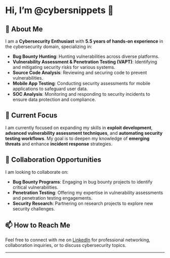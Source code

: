 # Hi, I’m @cybersnippets 👋

## 👀 About Me

I am a **Cybersecurity Enthusiast** with **5.5 years of hands-on experience** in the cybersecurity domain, specializing in:

- **Bug Bounty Hunting**: Hunting vulnerabilities across diverse platforms.
- **Vulnerability Assessment & Penetration Testing (VAPT)**: Identifying and mitigating security risks for various systems.
- **Source Code Analysis**: Reviewing and securing code to prevent vulnerabilities.
- **Mobile App Testing**: Conducting security assessments for mobile applications to safeguard user data.
- **SOC Analysis**: Monitoring and responding to security incidents to ensure data protection and compliance.

## 🌱 Current Focus

I am currently focused on expanding my skills in **exploit development**, **advanced vulnerability assessment techniques**, and **automating security testing workflows**. My goal is to deepen my knowledge of **emerging threats** and enhance **incident response** strategies.

## 💞️ Collaboration Opportunities

I am looking to collaborate on:

- **Bug Bounty Programs**: Engaging in bug bounty projects to identify critical vulnerabilities.
- **Penetration Testing**: Offering my expertise in vulnerability assessments and penetration testing engagements.
- **Security Research**: Partnering on research projects to explore new security challenges.

## 📫 How to Reach Me

Feel free to connect with me on [LinkedIn](https://www.linkedin.com/in/sakthivel-murugan-ba3b2a1b7/) for professional networking, collaboration inquiries, or to discuss cybersecurity topics.

---

<!---
cybersnippets/cybersnippets is a ✨ special ✨ repository because its `README.md` (this file) appears on your GitHub profile.
You can click the Preview link to take a look at your changes.
--->
